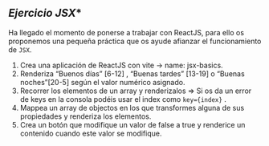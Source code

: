 *Ejercicio JSX**
---

Ha llegado el momento de ponerse a trabajar con ReactJS, para ello os proponemos una pequeña práctica que os ayude afianzar el funcionamiento de `JSX`.

1. Crea una aplicación de ReactJS con vite → name: jsx-basics.
2. Renderiza “Buenos días” [6-12] , “Buenas tardes” [13-19] o “Buenas noches”[20-5] según el valor numérico asignado.
3. Recorrer los elementos de un array y renderizalos ⇒ Si os da un error de keys en la consola podéis usar el index como `key={index}` .
4. Mappea un array de objectos en los que transformes alguna de sus propiedades y renderiza los elementos.
5. Crea un botón que modifique un valor de false a true y renderice un contenido cuando este valor se modifique.